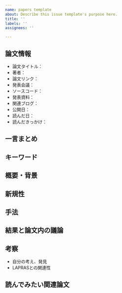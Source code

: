 ```yaml
---
name: papers template
about: Describe this issue template's purpose here.
title: ''
labels: ''
assignees: ''

---
```


## 論文情報
- 論文タイトル：
- 著者：
- 論文リンク：
- 発表会議：
- ソースコード：
- 発表資料：
- 関連ブログ：
- 公開日：
- 読んだ日：
- 読んだきっかけ：

## 一言まとめ

## キーワード

## 概要・背景

## 新規性

## 手法

## 結果と論文内の議論

## 考察
- 自分の考え、発見
- LAPRASとの関連性

## 読んでみたい関連論文
